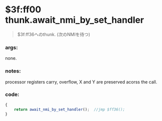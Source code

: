 ﻿
# $3f:ff00 thunk.await_nmi_by_set_handler
> $3f:ff36へのthunk. (次のNMIを待つ)

### args:
none.

### notes:
processor registers carry, overflow, X and Y are preserved acorss the call.

### code:
```js
{
	return await_nmi_by_set_handler();	//jmp $ff36();
}
```

